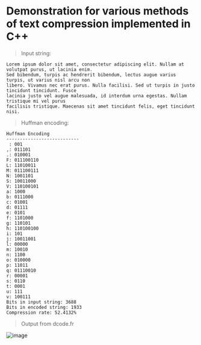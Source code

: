 # Demonstration for various methods of text compression implemented in C++

> Input string:
```
Lorem ipsum dolor sit amet, consectetur adipiscing elit. Nullam at volutpat purus, ut lacinia enim.
Sed bibendum, turpis ac hendrerit bibendum, lectus augue varius turpis, ut varius nisl arcu non
libero. Vivamus nec erat purus. Nulla facilisi. Sed ut turpis in justo tincidunt tincidunt. Fusce
lacinia justo vel augue malesuada, id interdum urna egestas. Nullam tristique mi vel purus
facilisis tristique. Maecenas sit amet tincidunt felis, eget tincidunt nisi.
```

> Huffman encoding:
```
Huffman Encoding
---------------------------
 : 001
,: 011101
.: 010001
F: 011100110
L: 11010011
M: 011100111
N: 1001101
S: 10011000
V: 110100101
a: 1000
b: 0111000
c: 01001
d: 01111
e: 0101
f: 1101000
g: 110101
h: 110100100
i: 101
j: 10011001
l: 00000
m: 10010
n: 1100
o: 010000
p: 11011
q: 01110010
r: 00001
s: 0110
t: 0001
u: 111
v: 100111
Bits in input string: 3688
Bits in encoded string: 1933
Compression rate: 52.4132%
```
> Output from dcode.fr

![image](https://github.com/epilexsy/cpp-training/assets/31856358/74a0c7ec-c060-43b0-99d9-b807c8f9a2f6)

